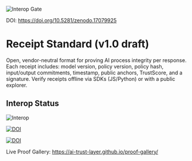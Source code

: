 ![Interop Gate](https://github.com/ai-trust-layer/receipt-spec/actions/workflows/interop.yml/badge.svg)

DOI: https://doi.org/10.5281/zenodo.17079925

# Receipt Standard (v1.0 draft)
Open, vendor-neutral format for proving AI process integrity per response.
Each receipt includes: model version, policy version, policy hash, input/output commitments, timestamp, public anchors, TrustScore, and a signature.
Verify receipts offline via SDKs (JS/Python) or with a public explorer.

## Interop Status
![Interop](https://github.com/ai-trust-layer/receipt-spec/actions/workflows/interop-check.yml/badge.svg)

[![DOI](https://zenodo.org/badge/DOI/10.5281/.svg)](https://doi.org/10.5281/)

[![DOI](https://zenodo.org/badge/DOI/10.5281/.svg)](https://doi.org/10.5281/)

Live Proof Gallery: https://ai-trust-layer.github.io/proof-gallery/
